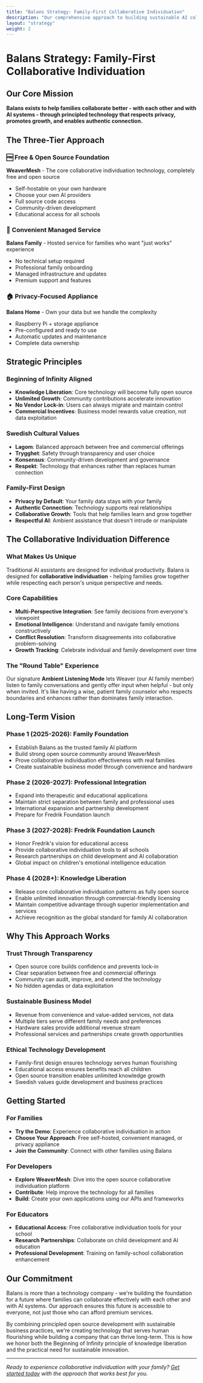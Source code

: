 ```yaml
---
title: "Balans Strategy: Family-First Collaborative Individuation"
description: "Our comprehensive approach to building sustainable AI collaboration technology that serves families, education, and society"
layout: "strategy"
weight: 2
---
```


# Balans Strategy: Family-First Collaborative Individuation

## Our Core Mission

**Balans exists to help families collaborate better - with each other and with AI systems - through principled technology that respects privacy, promotes growth, and enables authentic connection.**

## The Three-Tier Approach

### 🆓 Free & Open Source Foundation
**WeaverMesh** - The core collaborative individuation technology, completely free and open source
- Self-hostable on your own hardware
- Choose your own AI providers
- Full source code access
- Community-driven development
- Educational access for all schools

### 💼 Convenient Managed Service  
**Balans Family** - Hosted service for families who want "just works" experience
- No technical setup required
- Professional family onboarding
- Managed infrastructure and updates
- Premium support and features

### 🏠 Privacy-Focused Appliance
**Balans Home** - Own your data but we handle the complexity
- Raspberry Pi + storage appliance
- Pre-configured and ready to use
- Automatic updates and maintenance
- Complete data ownership

## Strategic Principles

### Beginning of Infinity Aligned
- **Knowledge Liberation**: Core technology will become fully open source
- **Unlimited Growth**: Community contributions accelerate innovation
- **No Vendor Lock-in**: Users can always migrate and maintain control
- **Commercial Incentives**: Business model rewards value creation, not data exploitation

### Swedish Cultural Values
- **Lagom**: Balanced approach between free and commercial offerings
- **Trygghet**: Safety through transparency and user choice
- **Konsensus**: Community-driven development and governance
- **Respekt**: Technology that enhances rather than replaces human connection

### Family-First Design
- **Privacy by Default**: Your family data stays with your family
- **Authentic Connection**: Technology supports real relationships
- **Collaborative Growth**: Tools that help families learn and grow together
- **Respectful AI**: Ambient assistance that doesn't intrude or manipulate

## The Collaborative Individuation Difference

### What Makes Us Unique
Traditional AI assistants are designed for individual productivity. Balans is designed for **collaborative individuation** - helping families grow together while respecting each person's unique perspective and needs.

### Core Capabilities
- **Multi-Perspective Integration**: See family decisions from everyone's viewpoint
- **Emotional Intelligence**: Understand and navigate family emotions constructively
- **Conflict Resolution**: Transform disagreements into collaborative problem-solving
- **Growth Tracking**: Celebrate individual and family development over time

### The "Round Table" Experience
Our signature **Ambient Listening Mode** lets Weaver (our AI family member) listen to family conversations and gently offer input when helpful - but only when invited. It's like having a wise, patient family counselor who respects boundaries and enhances rather than dominates family interaction.

## Long-Term Vision

### Phase 1 (2025-2026): Family Foundation
- Establish Balans as the trusted family AI platform
- Build strong open source community around WeaverMesh
- Prove collaborative individuation effectiveness with real families
- Create sustainable business model through convenience and hardware

### Phase 2 (2026-2027): Professional Integration  
- Expand into therapeutic and educational applications
- Maintain strict separation between family and professional uses
- International expansion and partnership development
- Prepare for Fredrik Foundation launch

### Phase 3 (2027-2028): Fredrik Foundation Launch
- Honor Fredrik's vision for educational access
- Provide collaborative individuation tools to all schools
- Research partnerships on child development and AI collaboration
- Global impact on children's emotional intelligence education

### Phase 4 (2028+): Knowledge Liberation
- Release core collaborative individuation patterns as fully open source
- Enable unlimited innovation through commercial-friendly licensing
- Maintain competitive advantage through superior implementation and services
- Achieve recognition as the global standard for family AI collaboration

## Why This Approach Works

### Trust Through Transparency
- Open source core builds confidence and prevents lock-in
- Clear separation between free and commercial offerings
- Community can audit, improve, and extend the technology
- No hidden agendas or data exploitation

### Sustainable Business Model
- Revenue from convenience and value-added services, not data
- Multiple tiers serve different family needs and preferences
- Hardware sales provide additional revenue stream
- Professional services and partnerships create growth opportunities

### Ethical Technology Development
- Family-first design ensures technology serves human flourishing
- Educational access ensures benefits reach all children
- Open source transition enables unlimited knowledge growth
- Swedish values guide development and business practices

## Getting Started

### For Families
- **Try the Demo**: Experience collaborative individuation in action
- **Choose Your Approach**: Free self-hosted, convenient managed, or privacy appliance
- **Join the Community**: Connect with other families using Balans

### For Developers
- **Explore WeaverMesh**: Dive into the open source collaborative individuation platform
- **Contribute**: Help improve the technology for all families
- **Build**: Create your own applications using our APIs and frameworks

### For Educators
- **Educational Access**: Free collaborative individuation tools for your school
- **Research Partnerships**: Collaborate on child development and AI education
- **Professional Development**: Training on family-school collaboration enhancement

## Our Commitment

Balans is more than a technology company - we're building the foundation for a future where families can collaborate effectively with each other and with AI systems. Our approach ensures this future is accessible to everyone, not just those who can afford premium services.

By combining principled open source development with sustainable business practices, we're creating technology that serves human flourishing while building a company that can thrive long-term. This is how we honor both the Beginning of Infinity principle of knowledge liberation and the practical need for sustainable innovation.

---

*Ready to experience collaborative individuation with your family? [Get started today](/get-started) with the approach that works best for you.*
